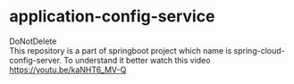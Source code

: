 # application-config-service

DoNotDelete<br>
This repository is a part of springboot project which name is spring-cloud-config-server. To understand it better watch this video https://youtu.be/kaNHT6_MV-Q
